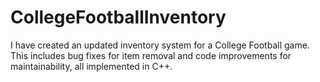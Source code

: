 # CollegeFootballInventory
I have created an updated inventory system for a College Football game. This includes bug fixes for item removal and code improvements for maintainability, all implemented in C++.
